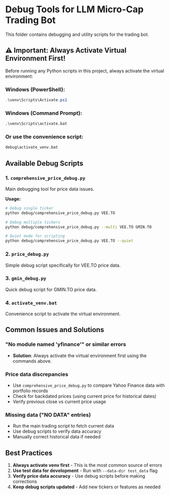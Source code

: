 # Debug Tools for LLM Micro-Cap Trading Bot

This folder contains debugging and utility scripts for the trading bot.

## ⚠️ Important: Always Activate Virtual Environment First!

Before running any Python scripts in this project, always activate the virtual environment:

### Windows (PowerShell):
```powershell
.\venv\Scripts\Activate.ps1
```

### Windows (Command Prompt):
```cmd
.\venv\Scripts\activate.bat
```

### Or use the convenience script:
```cmd
debug\activate_venv.bat
```

## Available Debug Scripts

### 1. `comprehensive_price_debug.py`
Main debugging tool for price data issues.

**Usage:**
```bash
# Debug single ticker
python debug/comprehensive_price_debug.py VEE.TO

# Debug multiple tickers
python debug/comprehensive_price_debug.py --multi VEE.TO GMIN.TO

# Quiet mode for scripting
python debug/comprehensive_price_debug.py VEE.TO --quiet
```

### 2. `price_debug.py`
Simple debug script specifically for VEE.TO price data.

### 3. `gmin_debug.py`
Quick debug script for GMIN.TO price data.

### 4. `activate_venv.bat`
Convenience script to activate the virtual environment.

## Common Issues and Solutions

### "No module named 'yfinance'" or similar errors
- **Solution**: Always activate the virtual environment first using the commands above.

### Price data discrepancies
- Use `comprehensive_price_debug.py` to compare Yahoo Finance data with portfolio records
- Check for backdated prices (using current price for historical dates)
- Verify previous close vs current price usage

### Missing data ("NO DATA" entries)
- Run the main trading script to fetch current data
- Use debug scripts to verify data accuracy
- Manually correct historical data if needed

## Best Practices

1. **Always activate venv first** - This is the most common source of errors
2. **Use test data for development** - Run with `--data-dir test_data` flag
3. **Verify price data accuracy** - Use debug scripts before making corrections
4. **Keep debug scripts updated** - Add new tickers or features as needed

